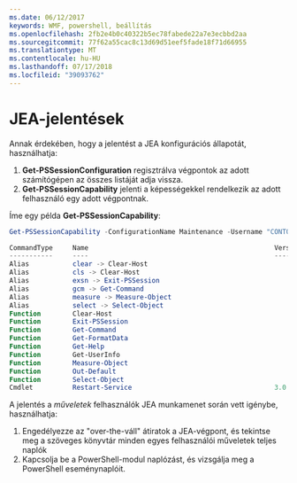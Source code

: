 ```yaml
---
ms.date: 06/12/2017
keywords: WMF, powershell, beállítás
ms.openlocfilehash: 2fb2e4b0c40322b5ec78fabede22a7e3ecbbd2aa
ms.sourcegitcommit: 77f62a55cac8c13d69d51eef5fade18f71d66955
ms.translationtype: MT
ms.contentlocale: hu-HU
ms.lasthandoff: 07/17/2018
ms.locfileid: "39093762"
---
```

# <a name="reporting-on-jea"></a>JEA-jelentések

Annak érdekében, hogy a jelentést a JEA konfigurációs állapotát, használhatja:

1. **Get-PSSessionConfiguration** regisztrálva végpontok az adott számítógépen az összes listáját adja vissza.
1. **Get-PSSessionCapability** jelenti a képességekkel rendelkezik az adott felhasználó egy adott végpontnak.

Íme egy példa **Get-PSSessionCapability**:

```powershell
Get-PSSessionCapability -ConfigurationName Maintenance -Username "CONTOSO\JohnDoe"

CommandType     Name                                               Version    Source
-----------     ----                                               -------    ------
Alias           clear -> Clear-Host
Alias           cls -> Clear-Host
Alias           exsn -> Exit-PSSession
Alias           gcm -> Get-Command
Alias           measure -> Measure-Object
Alias           select -> Select-Object
Function        Clear-Host
Function        Exit-PSSession
Function        Get-Command
Function        Get-FormatData
Function        Get-Help
Function        Get-UserInfo
Function        Measure-Object
Function        Out-Default
Function        Select-Object
Cmdlet          Restart-Service                                    3.0.0.0 Microsof...
```

A jelentés a _műveletek_ felhasználók JEA munkamenet során vett igénybe, használhatja:
1. Engedélyezze az "over-the-váll" átiratok a JEA-végpont, és tekintse meg a szöveges könyvtár minden egyes felhasználói műveletek teljes naplók
2. Kapcsolja be a PowerShell-modul naplózást, és vizsgálja meg a PowerShell eseménynaplóit.
